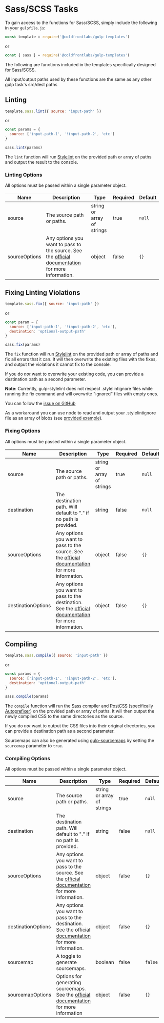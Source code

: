 # Sass/SCSS Tasks

To gain access to the functions for Sass/SCSS, simply include the following in your `gulpfile.js`:

```js
const template = require('@coldfrontlabs/gulp-templates')
```

or

```js
const { sass } = require('@coldfrontlabs/gulp-templates')
```

The following are functions included in the templates specifically designed for Sass/SCSS.

All input/output paths used by these functions are the same as any other gulp task's src/dest paths.

## Linting

```js
template.sass.lint({ source: 'input-path' })
```

or

```js
const params = {
  source: ['input-path-1', '!input-path-2', 'etc']
}

sass.lint(params)
```

The `lint` function will run [Stylelint](https://github.com/stylelint/stylelint) on the provided path or array of paths and output the result to the console.

### Linting Options

All options must be passed within a single parameter object.

| Name | Description | Type | Required | Default |
| --- | --- | --- | --- | --- |
| source | The source path or paths. | string or array of strings | true | `null` |
| sourceOptions | Any options you want to pass to the source. See the [official documentation](https://gulpjs.com/docs/en/api/src#options) for more information. | object | false | `{}` |

## Fixing Linting Violations

```js
template.sass.fix({ source: 'input-path' })
```

or

```js
const param = {
  source: ['input-path-1', '!input-path-2', 'etc'],
  destination: 'optional-output-path'
}

sass.fix(params)
```

The `fix` function will run [Stylelint](https://github.com/stylelint/stylelint) on the provided path or array of paths and fix all errors that it can. It will then overwrite the existing files with the fixes, and output the violations it cannot fix to the console.

If you do _not_ want to overwrite your existing code, you can provide a destination path as a second parameter.

**Note:** Currently, gulp-stylelint does not respect .stylelintignore files while running the fix command and will overwrite "ignored" files with empty ones.

You can follow the [issue on GitHub](https://github.com/olegskl/gulp-stylelint/issues/85)

As a workaround you can use node to read and output your .stylelintignore file as an array of blobs (see [provided example](/examples/sass-ignore.gulpfile.js)).

### Fixing Options

All options must be passed within a single parameter object.

| Name | Description | Type | Required | Default |
| --- | --- | --- | --- | --- |
| source | The source path or paths. | string or array of strings | true | `null` |
| destination | The destination path. Will default to "." if no path is provided. | string | false | `null` |
| sourceOptions | Any options you want to pass to the source. See the [official documentation](https://gulpjs.com/docs/en/api/src#options) for more information. | object | false | `{}` |
| destinationOptions | Any options you want to pass to the destination. See the [official documentation](https://gulpjs.com/docs/en/api/dest#options) for more information. | object | false | `{}` |

## Compiling

```js
template.sass.compile({ source: 'input-path' })
```

or

```js
const params = {
  source: ['input-path-1', '!input-path-2', 'etc'],
  destination: 'optional-output-path'
}

sass.compile(params)
```

The `compile` function will run the [Sass](https://www.npmjs.com/package/sass) compiler and [PostCSS](https://github.com/postcss/postcss) (specifically [Autoprefixer](https://github.com/postcss/autoprefixer)) on the provided path or array of paths. It will then output the newly compiled CSS to the same directories as the source.

If you do _not_ want to output the CSS files into their original directories, you can provide a destination path as a second parameter.

Sourcemaps can also be generated using [gulp-sourcemaps](https://github.com/gulp-sourcemaps/gulp-sourcemaps) by setting the `sourcemap` parameter to `true`.

### Compiling Options

All options must be passed within a single parameter object.

| Name | Description | Type | Required | Default |
| --- | --- | --- | --- | --- |
| source | The source path or paths. | string or array of strings | true | `null` |
| destination | The destination path. Will default to "." if no path is provided. | string | false | `null` |
| sourceOptions | Any options you want to pass to the source. See the [official documentation](https://gulpjs.com/docs/en/api/src#options) for more information. | object | false | `{}` |
| destinationOptions | Any options you want to pass to the destination. See the [official documentation](https://gulpjs.com/docs/en/api/dest#options) for more information. | object | false | `{}` |
| sourcemap | A toggle to generate sourcemaps. | boolean | false | `false` |
| sourcemapOptions | Options for generating sourcemaps. See the [official documentation](https://github.com/gulp-sourcemaps/gulp-sourcemaps#usage) for more information | object | false | `{}` |
